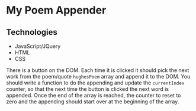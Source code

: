 My Poem Appender
===================

Technologies
------------
* JavaScript/JQuery
* HTML
* CSS

There is a button on the DOM. Each time it is clicked it should pick the next work from the poem/quote `hughesPoem` array and append it to the DOM. You should write a function to do the appending and update the `currentIndex` counter, so that the next time the button is clicked the next word is appended. Once the end of the array is reached, the counter to reset to zero and the appending should start over at the beginning of the array.
